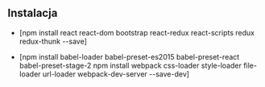 ## Instalacja

- [npm install react react-dom bootstrap react-redux react-scripts redux redux-thunk --save]

- [npm install babel-loader babel-preset-es2015 babel-preset-react babel-preset-stage-2 npm install webpack css-loader style-loader file-loader url-loader webpack-dev-server --save-dev]

